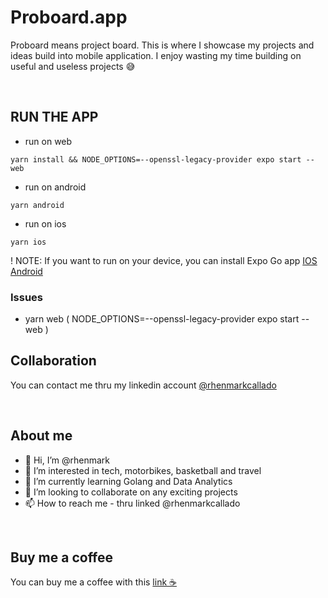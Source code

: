 # Proboard.app

Proboard means project board. This is where I showcase my projects and ideas build into mobile application. I enjoy wasting my time building on useful and useless projects 😅

<br/>

## RUN THE APP

- run on web

```:javascript
yarn install && NODE_OPTIONS=--openssl-legacy-provider expo start --web
```

- run on android

```
yarn android
```

- run on ios

```
yarn ios
```

! NOTE: If you want to run on your device, you can install Expo Go app [IOS](https://apps.apple.com/us/app/expo-go/id982107779) [Android](https://play.google.com/store/apps/details?id=host.exp.exponent&hl=en_SG&gl=US&pli=1)

### Issues

- yarn web ( NODE_OPTIONS=--openssl-legacy-provider expo start --web )

## Collaboration

You can contact me thru my linkedin account [@rhenmarkcallado](https://www.linkedin.com/in/rhenmarkcallado/)

<br/>

## About me

- 👋 Hi, I’m @rhenmark
- 👀 I’m interested in tech, motorbikes, basketball and travel
- 🌱 I’m currently learning Golang and Data Analytics
- 💞️ I’m looking to collaborate on any exciting projects
- 📫 How to reach me - thru linked @rhenmarkcallado

<br/>

## Buy me a coffee

You can buy me a coffee with this [link ☕️](https://www.buymeacoffee.com/code.rhen)
